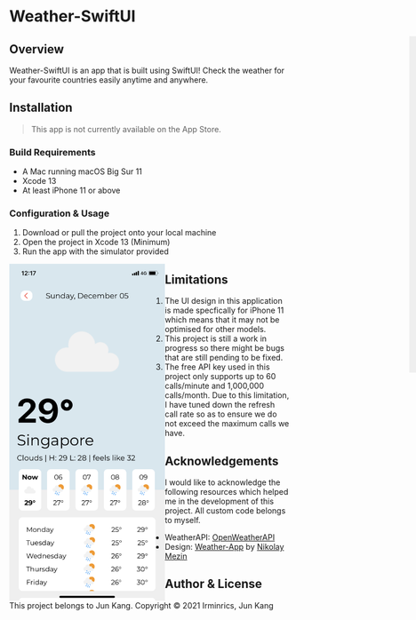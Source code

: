 # Weather-SwiftUI 

<div style="width: 1000px; height 600px;"><img src="/img/weather-1.png" width="28%" height="28%" align="right"></div>


## Overview

Weather-SwiftUI is an app that is built using SwiftUI! Check the weather for your favourite countries easily anytime and anywhere.

## Installation

> This app is not currently available on the App Store.

### Build Requirements

- A Mac running macOS Big Sur 11
- Xcode 13
- At least iPhone 11 or above 

### Configuration & Usage

1. Download or pull the project onto your local machine
2. Open the project in Xcode 13 (Minimum)
3. Run the app with the simulator provided


<div style="width: 1000px; height 600px;"><img src="/img/weather-2.png" width="28%" height="28%" align="left"></div>


## Limitations
1. The UI design in this application is made specfically for iPhone 11 which means that it may not be optimised for other models.
2. This project is still a work in progress so there might be bugs that are still pending to be fixed.
3. The free API key used in this project only supports up to 60 calls/minute and 1,000,000 calls/month. Due to this limitation, I have tuned down the refresh call rate so as to ensure we do not exceed the maximum calls we have.

## Acknowledgements

I would like to acknowledge the following resources which helped me in the development of this project.
All custom code belongs to myself.

- WeatherAPI: [OpenWeatherAPI](https://openweathermap.org)
- Design: [Weather-App](https://www.behance.net/gallery/114764141/Weather-App) by [Nikolay Mezin](https://www.behance.net/nmiezin)


## Author & License

This project belongs to Jun Kang. 
Copyright © 2021 Irminrics, Jun Kang
